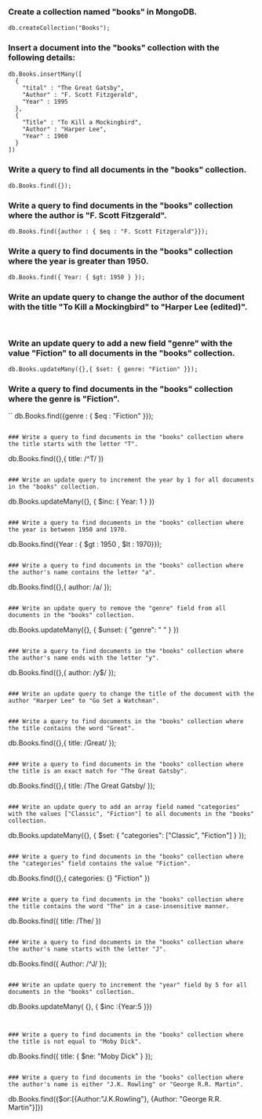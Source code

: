 ### Create a collection named "books" in MongoDB.

```
db.createCollection("Books");
```

### Insert a document into the "books" collection with the following details:

```
db.Books.insertMany([
  {
    "tital" : "The Great Gatsby",
    "Author" : "F. Scott Fitzgerald",
    "Year" : 1995
  },
  {
    "Title" : "To Kill a Mockingbird",
    "Author" : "Harper Lee",
    "Year" : 1960
  }
])
```

### Write a query to find all documents in the "books" collection.

```
db.Books.find({});
```

### Write a query to find documents in the "books" collection where the author is "F. Scott Fitzgerald".

```
db.Books.find({author : { $eq : "F. Scott Fitzgerald"}});
```

### Write a query to find documents in the "books" collection where the year is greater than 1950.

 ```
db.Books.find({ Year: { $gt: 1950 } });
 ```

### Write an update query to change the author of the document with the title "To Kill a Mockingbird" to "Harper Lee (edited)".

 ```


 ```

### Write an update query to add a new field "genre" with the value "Fiction" to all documents in the "books" collection.

```
db.Books.updateMany({},{ $set: { genre: "Fiction" }});
```

### Write a query to find documents in the "books" collection where the genre is "Fiction".

``
db.Books.find({genre : { $eq : "Fiction" }});

```

### Write a query to find documents in the "books" collection where the title starts with the letter "T".

```
db.Books.find({},{ title: /^T/ })

```

### Write an update query to increment the year by 1 for all documents in the "books" collection.

```
db.Books.updateMany({}, { $inc: { Year: 1 } })

```

### Write a query to find documents in the "books" collection where the year is between 1950 and 1970.

 ```
db.Books.find({Year : { $gt : 1950 , $lt : 1970}});

 ```

### Write a query to find documents in the "books" collection where the author's name contains the letter "a".

 ```
db.Books.find({},{ author: /a/ });

 ```

### Write an update query to remove the "genre" field from all documents in the "books" collection.

 ```
db.Books.updateMany({}, { $unset: { "genre": " " } })

 ```

### Write a query to find documents in the "books" collection where the author's name ends with the letter "y".

```
db.Books.find({},{ author: /y$/ });

```

### Write an update query to change the title of the document with the author "Harper Lee" to "Go Set a Watchman".

```


```

### Write a query to find documents in the "books" collection where the title contains the word "Great".

```
db.Books.find({},{ title: /Great/ });

```

### Write a query to find documents in the "books" collection where the title is an exact match for "The Great Gatsby".

```
db.Books.find({},{ title: /The Great Gatsby/ });

```

### Write an update query to add an array field named "categories" with the values ["Classic", "Fiction"] to all documents in the "books" collection.

```
db.Books.updateMany({}, { $set: { "categories": ["Classic", "Fiction"] } });

```

### Write a query to find documents in the "books" collection where the "categories" field contains the value "Fiction".

```
db.Books.find({},{ categories: {} "Fiction" })


```

### Write a query to find documents in the "books" collection where the title contains the word "The" in a case-insensitive manner.

```
db.Books.find({ title: /The/ })

```

### Write a query to find documents in the "books" collection where the author's name starts with the letter "J".

```
db.Books.find({ Author: /^J/ });

```

### Write an update query to increment the "year" field by 5 for all documents in the "books" collection.

```
db.Books.updateMany( {}, { $inc :{Year:5 }})

```


### Write a query to find documents in the "books" collection where the title is not equal to "Moby Dick".

```
db.Books.find({ title: { $ne: "Moby Dick" } });


```

### Write a query to find documents in the "books" collection where the author's name is either "J.K. Rowling" or "George R.R. Martin".

```
db.Books.find({$or:[{Author:"J.K.Rowling"}, {Author: "George R.R. Martin"}]})


```
